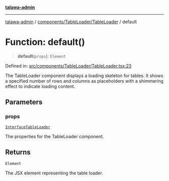 [**talawa-admin**](../../../../README.md)

***

[talawa-admin](../../../../README.md) / [components/TableLoader/TableLoader](../README.md) / default

# Function: default()

> **default**(`props`): `Element`

Defined in: [src/components/TableLoader/TableLoader.tsx:23](https://github.com/bint-Eve/talawa-admin/blob/3ea1bc8148fd1f2efa92a17958ea5a5df0d9cc86/src/components/TableLoader/TableLoader.tsx#L23)

The TableLoader component displays a loading skeleton for tables.
It shows a specified number of rows and columns as placeholders
with a shimmering effect to indicate loading content.

## Parameters

### props

[`InterfaceTableLoader`](../interfaces/InterfaceTableLoader.md)

The properties for the TableLoader component.

## Returns

`Element`

The JSX element representing the table loader.
